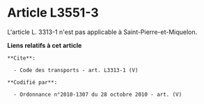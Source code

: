 # Article L3551-3

L'article L. 3313-1 n'est pas applicable à Saint-Pierre-et-Miquelon.

**Liens relatifs à cet article**

	**Cite**:

	  - Code des transports - art. L3313-1 (V)

	**Codifié par**:

	  - Ordonnance n°2010-1307 du 28 octobre 2010 - art. (V)
